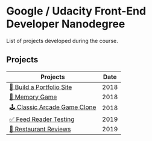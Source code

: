 # Google / Udacity Front-End Developer Nanodegree
List of projects developed during the course.

## Projects

| Projects                    | Date         |
| ----------------------------|------------------|
| [🧓 Build a Portfolio Site](https://github.com/evatsv/Portfolio-site)   | 2018   |
| [💊 Memory Game](https://github.com/evatsv/Memory-game)                 | 2018    |
| [🕹 Classic Arcade Game Clone](https://github.com/evatsv/Adcade-game)    |2018     |
| [✅ Feed Reader Testing](https://github.com/evatsv/Feed-reader-test)    |2019    |
| [🍕 Restaurant Reviews](https://github.com/evatsv/mws-restaurant-stage-1)    |2019|


